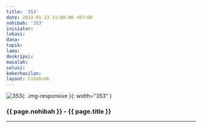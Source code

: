 ```yaml
---
title: '353'
date: 2014-01-23 11:08:00 +07:00
nohibah: '353'
inisiator:
lokasi:
dana:
topik:
lama:
deskripsi:
masalah:
solusi:
keberhasilan:
layout: hibahcmb
---
```


![353](/static/img/hibahcmb/353.png){: .img-responsive }{: width="353" }

### {{ page.nohibah }} - {{ page.title }}

---
